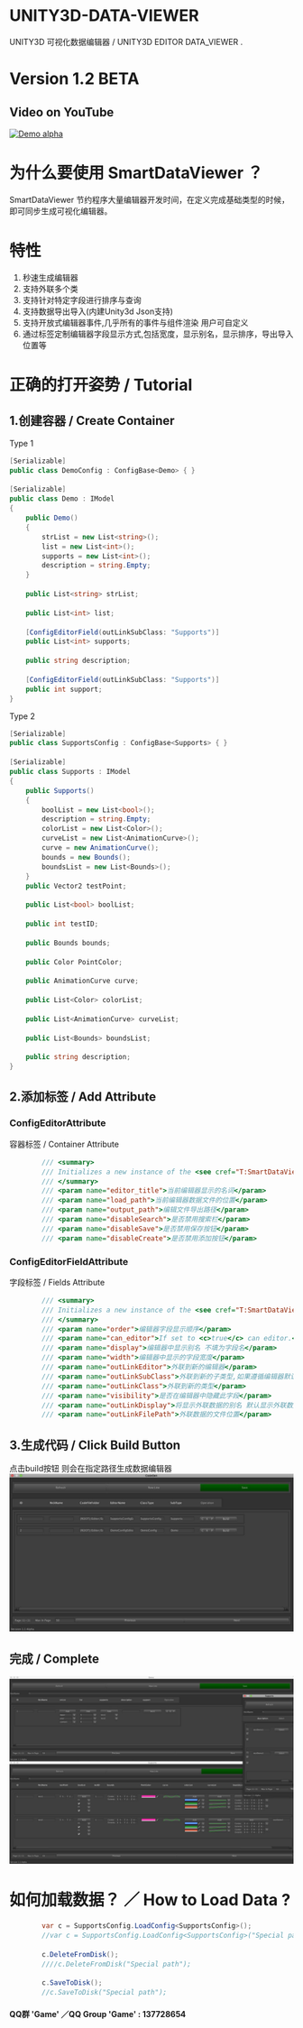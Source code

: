 # UNITY3D-DATA-VIEWER
UNITY3D 可视化数据编辑器 / UNITY3D EDITOR DATA_VIEWER .

# Version 1.2 BETA

## Video on YouTube


[![Demo alpha](http://img.youtube.com/vi/cjk8dZT1TTU/0.jpg)](https://www.youtube.com/embed/cjk8dZT1TTU)


# 为什么要使用 SmartDataViewer ？
SmartDataViewer 节约程序大量编辑器开发时间，在定义完成基础类型的时候，即可同步生成可视化编辑器。

# 特性
1. 秒速生成编辑器
2. 支持外联多个类
3. 支持针对特定字段进行排序与查询
4. 支持数据导出导入(内建Unity3d Json支持)
5. 支持开放式编辑器事件,几乎所有的事件与组件渲染 用户可自定义
6. 通过标签定制编辑器字段显示方式,包括宽度，显示别名，显示排序，导出导入位置等


# 正确的打开姿势 / Tutorial
## 1.创建容器 / Create Container

Type 1
``` cs
[Serializable]
public class DemoConfig : ConfigBase<Demo> { }

[Serializable]
public class Demo : IModel
{
	public Demo()
	{
		strList = new List<string>();
		list = new List<int>();
		supports = new List<int>();
		description = string.Empty;
	}

	public List<string> strList;

	public List<int> list;

	[ConfigEditorField(outLinkSubClass: "Supports")]
	public List<int> supports;

	public string description;

	[ConfigEditorField(outLinkSubClass: "Supports")]
	public int support;
}
```
Type 2
``` cs
[Serializable]
public class SupportsConfig : ConfigBase<Supports> { }

[Serializable]
public class Supports : IModel
{
	public Supports()
	{
		boolList = new List<bool>();
		description = string.Empty;
		colorList = new List<Color>();
		curveList = new List<AnimationCurve>();
		curve = new AnimationCurve();
		bounds = new Bounds();
		boundsList = new List<Bounds>();
	}
	public Vector2 testPoint;

	public List<bool> boolList;

	public int testID;

	public Bounds bounds;

	public Color PointColor;

	public AnimationCurve curve;

	public List<Color> colorList;

	public List<AnimationCurve> curveList;

	public List<Bounds> boundsList;

	public string description;
}

```

## 2.添加标签 / Add Attribute

### ConfigEditorAttribute
容器标签 / Container Attribute
``` cs
		/// <summary>
		/// Initializes a new instance of the <see cref="T:SmartDataViewer.ConfigEditorAttribute"/> class.
		/// </summary>
		/// <param name="editor_title">当前编辑器显示的名词</param>
		/// <param name="load_path">当前编辑器数据文件的位置</param>
		/// <param name="output_path">编辑文件导出路径</param>
		/// <param name="disableSearch">是否禁用搜索栏</param>
		/// <param name="disableSave">是否禁用保存按钮</param>
		/// <param name="disableCreate">是否禁用添加按钮</param>
```

### ConfigEditorFieldAttribute 
字段标签 / Fields Attribute
``` cs
		/// <summary>
		/// Initializes a new instance of the <see cref="T:SmartDataViewer.ConfigEditorFieldAttribute"/> class.
		/// </summary>
		/// <param name="order">编辑器字段显示顺序</param>
		/// <param name="can_editor">If set to <c>true</c> can editor.</param>
		/// <param name="display">编辑器中显示别名 不填为字段名</param>
		/// <param name="width">编辑器中显示的字段宽度</param>
		/// <param name="outLinkEditor">外联到新的编辑器</param>
		/// <param name="outLinkSubClass">外联到新的子类型,如果遵循编辑器默认命名规则 只需要填写此项即可</param>
		/// <param name="outLinkClass">外联到新的类型</param>
		/// <param name="visibility">是否在编辑器中隐藏此字段</param>
		/// <param name="outLinkDisplay">将显示外联数据的别名 默认显示外联数据的NickName如果没有则显示ID</param>
		/// <param name="outLinkFilePath">外联数据的文件位置</param>
```

## 3.生成代码 / Click Build Button
点击build按钮 则会在指定路径生成数据编辑器
![通过SmartDataViewer生成的编辑器](/A6153579-9537-404D-9007-CE9B85F69BBF.png)


## 完成 / Complete
![通过SmartDataViewer生成的编辑器](/F1CC3692-35AB-4E74-B030-5E8006171256.png)


# 如何加载数据？ ／ How to Load Data ?

``` cs
		var c = SupportsConfig.LoadConfig<SupportsConfig>();
		//var c = SupportsConfig.LoadConfig<SupportsConfig>("Special path");

		c.DeleteFromDisk();
		////c.DeleteFromDisk("Special path");

		c.SaveToDisk();
		//c.SaveToDisk("Special path");
```

#### QQ群 'Game' ／QQ Group 'Game' : 137728654  